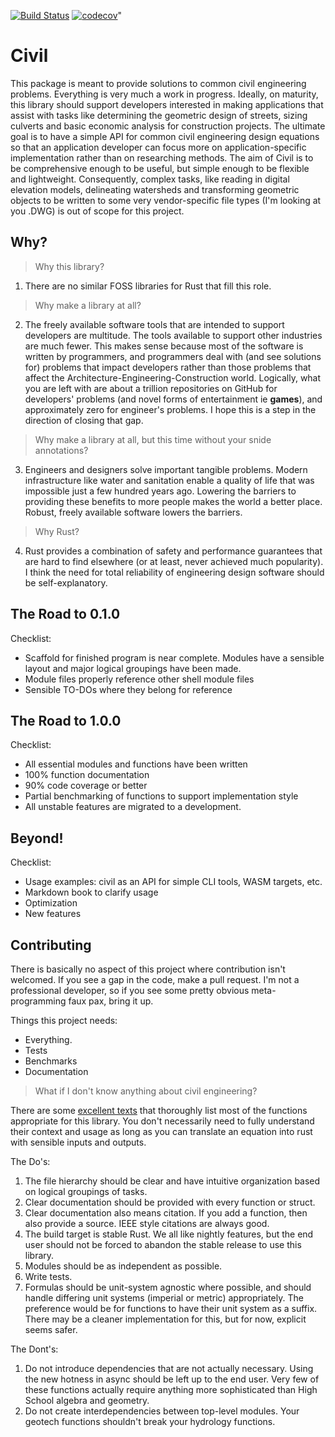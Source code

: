 [![Build Status](https://travis-ci.org/skreimeyer/civil.svg?branch=master)](https://travis-ci.org/skreimeyer/civil)
[![codecov](https://codecov.io/gh/skreimeyer/civil/branch/master/graph/badge.svg)](https://codecov.io/gh/skreimeyer/civil)"

# Civil

This package is meant to provide solutions to common civil engineering problems. Everything is very much a work in progress. Ideally, on maturity, this library should support developers interested in making applications that assist with tasks like determining the geometric design of streets, sizing culverts and basic economic analysis for construction projects. The ultimate goal is to have a simple API for common civil engineering design equations so that an application developer can focus more on application-specific implementation rather than on researching methods. The aim of Civil is to be comprehensive enough to be useful, but simple enough to be flexible and lightweight. Consequently, complex tasks, like reading in digital elevation models, delineating watersheds and transforming geometric objects to be written to some very vendor-specific file types (I'm looking at you .DWG) is out of scope for this project.

## Why?

> Why this library?

1. There are no similar FOSS libraries for Rust that fill this role.

> Why make a library at all?

2. The freely available software tools that are intended to support developers are multitude. The tools available to support other industries are much fewer. This makes sense because most of the software is written by programmers, and programmers deal with (and see solutions for) problems that impact developers rather than those problems that affect the Architecture-Engineering-Construction world. Logically, what you are left with are about a trillion repositories on GitHub for developers' problems (and novel forms of entertainment ie **games**), and approximately zero for engineer's problems. I hope this is a step in the direction of closing that gap.

> Why make a library at all, but this time without your snide annotations?

3. Engineers and designers solve important tangible problems. Modern infrastructure like water and sanitation enable a quality of life that was impossible just a few hundred years ago. Lowering the barriers to providing these benefits to more people makes the world a better place. Robust, freely available software lowers the barriers.

> Why Rust?

4. Rust provides a combination of safety and performance guarantees that are hard to find elsewhere (or at least, never achieved much popularity). I think the need for total reliability of engineering design software should be self-explanatory.

## The Road to 0.1.0
Checklist:
- Scaffold for finished program is near complete. Modules have a sensible layout and major logical groupings have been made.
- Module files properly reference other shell module files
- Sensible TO-DOs where they belong for reference

## The Road to 1.0.0
Checklist:
- All essential modules and functions have been written
- 100% function documentation
- 90% code coverage or better
- Partial benchmarking of functions to support implementation style
- All unstable features are migrated to a development.

## Beyond!
Checklist:
- Usage examples: civil as an API for simple CLI tools, WASM targets, etc.
- Markdown book to clarify usage
- Optimization
- New features

## Contributing
There is basically no aspect of this project where contribution isn't welcomed. If you see a gap in the code, make a pull request. I'm not a professional developer, so if you see some pretty obvious meta-programming faux pax, bring it up.

Things this project needs:
- Everything.
- Tests
- Benchmarks
- Documentation

> What if I don't know anything about civil engineering?

There are some [excellent texts](https://www.amazon.com/Civil-Engineering-Formulas-Tyler-Hicks/dp/0071614699) that thoroughly list most of the functions appropriate for this library. You don't necessarily need to fully understand their context and usage as long as you can translate an equation into rust with sensible inputs and outputs.

The Do's:
1. The file hierarchy should be clear and have intuitive organization based on logical groupings of tasks.
2. Clear documentation should be provided with every function or struct.
3. Clear documentation also means citation. If you add a function, then also provide a source. IEEE style citations are always good.
4. The build target is stable Rust. We all like nightly features, but the end user should not be forced to abandon the stable release to use this library.
5. Modules should be as independent as possible.
6. Write tests.
7. Formulas should be unit-system agnostic where possible, and should handle differing unit systems (imperial or metric) appropriately. The preference would be for functions to have their unit system as a suffix. There may be a cleaner implementation for this, but for now, explicit seems safer.

The Dont's:
1. Do not introduce dependencies that are not actually necessary. Using the new hotness in async should be left up to the end user. Very few of these functions actually require anything more sophisticated than High School algebra and geometry.
2. Do not create interdependencies between top-level modules. Your geotech functions shouldn't break your hydrology functions.

